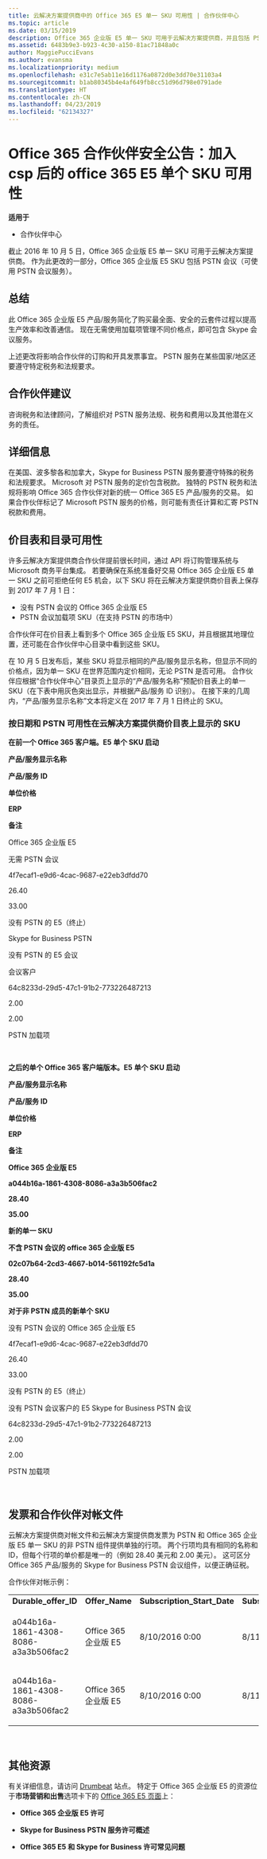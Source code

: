 ```yaml
---
title: 云解决方案提供商中的 Office 365 E5 单一 SKU 可用性 | 合作伙伴中心
ms.topic: article
ms.date: 03/15/2019
description: Office 365 企业版 E5 单一 SKU 可用于云解决方案提供商，并且包括 PSTN 会议。
ms.assetid: 6483b9e3-b923-4c30-a150-81ac71848a0c
author: MaggiePucciEvans
ms.author: evansma
ms.localizationpriority: medium
ms.openlocfilehash: e31c7e5ab11e16d1176a0872d0e3dd70e31103a4
ms.sourcegitcommit: b1ab80345b4e4af649fb8cc51d96d798e0791ade
ms.translationtype: HT
ms.contentlocale: zh-CN
ms.lasthandoff: 04/23/2019
ms.locfileid: "62134327"
---
```

# <a name="office-365-partner-advisory-office-365-e5-single-sku-availability-in-csp"></a>Office 365 合作伙伴安全公告：加入 csp 后的 office 365 E5 单个 SKU 可用性

**适用于**

-  合作伙伴中心

截止 2016 年 10 月 5 日，Office 365 企业版 E5 单一 SKU 可用于云解决方案提供商。 作为此更改的一部分，Office 365 企业版 E5 SKU 包括 PSTN 会议（可使用 PSTN 会议服务）。

## <a name="summary"></a>总结


此 Office 365 企业版 E5 产品/服务简化了购买最全面、安全的云套件过程以提高生产效率和改善通信。 现在无需使用加载项管理不同价格点，即可包含 Skype 会议服务。

上述更改将影响合作伙伴的订购和开具发票事宜。 PSTN 服务在某些国家/地区还要遵守特定税务和法规要求。

## <a name="partner-recommendations"></a>合作伙伴建议


咨询税务和法律顾问，了解组织对 PSTN 服务法规、税务和费用以及其他潜在义务的责任。

## <a name="details"></a>详细信息


在美国、波多黎各和加拿大，Skype for Business PSTN 服务要遵守特殊的税务和法规要求。 Microsoft 对 PSTN 服务的定价包含税款。 独特的 PSTN 税务和法规将影响 Office 365 合作伙伴对新的统一 Office 365 E5 产品/服务的交易。 如果合作伙伴标记了 Microsoft PSTN 服务的价格，则可能有责任计算和汇寄 PSTN 税款和费用。

## <a name="price-list-and-catalog-availability"></a>价目表和目录可用性


许多云解决方案提供商合作伙伴提前很长时间，通过 API 将订购管理系统与 Microsoft 商务平台集成。 若要确保在系统准备好交易 Office 365 企业版 E5 单一 SKU 之前可拒绝任何 E5 机会，以下 SKU 将在云解决方案提供商价目表上保存到 2017 年 7 月 1 日： 

-   没有 PSTN 会议的 Office 365 企业版 E5
-   PSTN 会议加载项 SKU（在支持 PSTN 的市场中）

合作伙伴可在价目表上看到多个 Office 365 企业版 E5 SKU，并且根据其地理位置，还可能在合作伙伴中心目录中看到这些 SKU。

在 10 月 5 日发布后，某些 SKU 将显示相同的产品/服务显示名称，但显示不同的价格点，因为单一 SKU 在世界范围内定价相同，无论 PSTN 是否可用。 合作伙伴应根据“合作伙伴中心”目录页上显示的“产品/服务名称”预配价目表上的单一 SKU（在下表中用灰色突出显示，并根据产品/服务 ID 识别）。 在接下来的几周内，“产品/服务显示名称”文本将定义在 2017 年 7 月 1 日终止的 SKU。

### <a name="skus-appearing-on-the-csp-price-list-by-date-and-pstn-availability"></a>按日期和 PSTN 可用性在云解决方案提供商价目表上显示的 SKU

**在前一个 Office 365 客户端。E5 单个 SKU 启动**

**产品/服务显示名称**

**产品/服务 ID**

**单位价格**


**ERP**

**备注**

Office 365 企业版 E5

无需 PSTN 会议

4f7ecaf1-e9d6-4cac-9687-e22eb3dfdd70

26.40

33.00

没有 PSTN 的 E5（终止）

Skype for Business PSTN

没有 PSTN 的 E5 会议

会议客户

64c8233d-29d5-47c1-91b2-773226487213

2.00

2.00

PSTN 加载项

 

**之后的单个 Office 365 客户端版本。E5 单个 SKU 启动**

**产品/服务显示名称**

**产品/服务 ID**

**单位价格**

**ERP**

**备注**

**Office 365 企业版 E5**

**a044b16a-1861-4308-8086-a3a3b506fac2**

**28.40**

**35.00**

**新的单一 SKU**

**不含 PSTN 会议的 office 365 企业版 E5**

**02c07b64-2cd3-4667-b014-561192fc5d1a**

**28.40**

**35.00**

**对于非 PSTN 成员的新单个 SKU**

没有 PSTN 会议的 Office 365 企业版 E5

4f7ecaf1-e9d6-4cac-9687-e22eb3dfdd70

26.40

33.00

没有 PSTN 的 E5（终止）

没有 PSTN 会议客户的 E5 Skype for Business PSTN 会议

64c8233d-29d5-47c1-91b2-773226487213

2.00

2.00

PSTN 加载项

 

## <a href="" id="invoices-and-partner-reconciliation-files-"></a>发票和合作伙伴对帐文件


云解决方案提供商对帐文件和云解决方案提供商发票为 PSTN 和 Office 365 企业版 E5 单一 SKU 的非 PSTN 组件提供单独的行项。 两个行项均具有相同的名称和 ID，但每个行项的单价都是唯一的（例如 28.40 美元和 2.00 美元）。 这可区分 Office 365 产品/服务的 Skype for Business PSTN 会议组件，以便正确征税。

合作伙伴对帐示例：

<table>
<colgroup>
<col width="12%" />
<col width="12%" />
<col width="12%" />
<col width="12%" />
<col width="12%" />
<col width="12%" />
<col width="12%" />
<col width="12%" />
</colgroup>
<tbody>
<tr class="odd">
<td><strong>Durable_offer_ID</strong></td>
<td><strong>Offer_Name</strong></td>
<td><strong>Subscription_Start_Date</strong></td>
<td><strong>Subscription_End_Date</strong></td>
<td><strong>Charge_Start_Date</strong></td>
<td><strong>Charge_End_Date</strong></td>
<td><strong>Charge_Type</strong></td>
<td><strong>Unit_Price</strong></td>
</tr>
<tr class="even">
<td><p>a044b16a-1861-4308-8086-a3a3b506fac2</p></td>
<td><p>Office 365 企业版 E5</p></td>
<td><p>8/10/2016 0:00</p></td>
<td><p>8/11/2016 0:00</p></td>
<td><p>8/11/2016 0:00</p></td>
<td><p>9/10/2016 0:00</p></td>
<td><p>周期费用</p></td>
<td><p>28.40</p></td>
</tr>
<tr class="odd">
<td><p>a044b16a-1861-4308-8086-a3a3b506fac2</p></td>
<td><p>Office 365 企业版 E5</p></td>
<td><p>8/10/2016 0:00</p></td>
<td><p>8/11/2016 0:00</p></td>
<td><p>8/11/2016 0:00</p></td>
<td><p>9/10/2016 0:00</p></td>
<td><p>周期费用</p></td>
<td><p>2.00</p></td>
</tr>
</tbody>
</table>

 

## <a name="additional-resources"></a>其他资源


有关详细信息，请访问 [Drumbeat](https://drumbeat.office.com/Pages/home2016.aspx) 站点。 特定于 Office 365 企业版 E5 的资源位于**市场营销和出售**选项卡下的 [Office 365 E5 页面](https://drumbeat.office.com/partner/pages/e5.aspx)上：

-   **Office 365 企业版 E5 许可**

-   **Skype for Business PSTN 服务许可概述**

-   **Office 365 E5 和 Skype for Business 许可常见问题**

 

 



